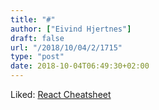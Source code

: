 ```yaml
---
title: "#"
author: ["Eivind Hjertnes"]
draft: false
url: "/2018/10/04/2/1715"
type: "post"
date: 2018-10-04T06:49:30+02:00
---
```


Liked:
[React
Cheatsheet](http://www.developer-cheatsheets.com/react?utm%5Fcampaign=React+Newsletter&utm%5Fmedium=email&utm%5Fsource=React%5FNewsletter%5F133)
